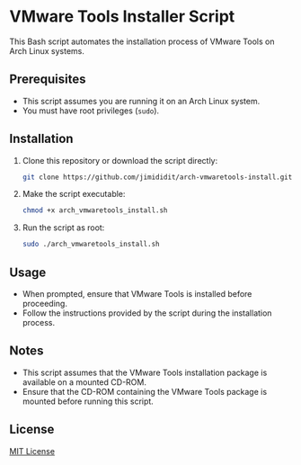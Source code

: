 # VMware Tools Installer Script

This Bash script automates the installation process of VMware Tools on Arch Linux systems.

## Prerequisites

- This script assumes you are running it on an Arch Linux system.
- You must have root privileges (`sudo`).

## Installation

1. Clone this repository or download the script directly:

    ```bash
    git clone https://github.com/jimididit/arch-vmwaretools-install.git
    ```

2. Make the script executable:

    ```bash
    chmod +x arch_vmwaretools_install.sh
    ```

3. Run the script as root:

    ```bash
    sudo ./arch_vmwaretools_install.sh
    ```

## Usage

- When prompted, ensure that VMware Tools is installed before proceeding.
- Follow the instructions provided by the script during the installation process.

## Notes

- This script assumes that the VMware Tools installation package is available on a mounted CD-ROM.
- Ensure that the CD-ROM containing the VMware Tools package is mounted before running this script.

## License

[MIT License](LICENSE)


